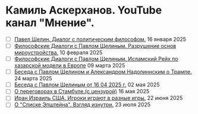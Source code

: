 # Камиль Аскерханов. YouTube канал "Мнение".

- [ ] [Павел Щелин. Диалог с политическим философом.](2025_01_16.md) 16 января 2025
- [ ] [Философские Диалоги с Павлом Щелиным. Разрушение основ мироустройства.](2025_02_10.md) 10 февраля 2025
- [ ] [Философские Диалоги с Павлом Щелиным. Исламский Рейх по хазарской модели в Европе](2025_03_09.md) 09 марта 2025
- [ ] [Беседа с Павлом Щелином и Александром Надолиннским о Трампе.](2025_03_24.md) 24 марта 2025
- [ ] [Беседа с Павлом Щелиным от 16 04 2025 г.](2025_05_02.md) 02 мая 2025
- [ ] [О переговорах в Стамбуле.(с цензурой)](2025_05_16.md) 16 мая 2025
- [ ] [Иран Израиль США. Игроки играют в разные игры.](2025_06_22.md) 22 июня 2025
- [ ] [О "Списке Эпштейна". Взгляд изнутри.](2025_07_23.md) 23 июля 2025
